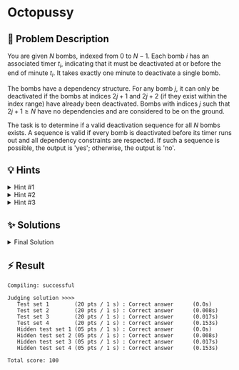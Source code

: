 # Octopussy

## 📝 Problem Description

You are given $N$ bombs, indexed from $0$ to $N-1$. Each bomb $i$ has an associated timer $t_i$, indicating that it must be deactivated at or before the end of minute $t_i$. It takes exactly one minute to deactivate a single bomb.

The bombs have a dependency structure. For any bomb $j$, it can only be deactivated if the bombs at indices $2j+1$ and $2j+2$ (if they exist within the index range) have already been deactivated. Bombs with indices $j$ such that $2j+1 \ge N$ have no dependencies and are considered to be on the ground.

The task is to determine if a valid deactivation sequence for all $N$ bombs exists. A sequence is valid if every bomb is deactivated before its timer runs out and all dependency constraints are respected. If such a sequence is possible, the output is 'yes'; otherwise, the output is 'no'.

## 💡 Hints

<details>
<summary>Hint #1</summary>
The dependency rule, where item $j$ depends on items $2j+1$ and $2j+2$, defines a specific, structured relationship between the bombs. What kind of hierarchical data structure does this arrangement resemble? Consider how this structure constrains the order in which you can deactivate the bombs.
</details>
<details>
<summary>Hint #2</summary>
The dependencies form a binary tree, where bomb $j$ is the parent of bombs $2j+1$ and $2j+2$. The rule that a parent can only be defused after its children implies that any valid deactivation sequence must process subtrees in a post-order traversal fashion. The main question is, in what order should we select bombs or subtrees to process? A greedy approach might be effective. Which bomb is the most "urgent" to deal with at any given time?
</details>
<details>
<summary>Hint #3</summary>
A common and powerful greedy strategy for scheduling problems is to prioritize the task with the earliest deadline. In this problem, this translates to focusing on the bomb with the smallest explosion timer $t_i$. However, we can't simply deactivate this bomb; we must first handle all of its dependencies. This suggests an algorithm: identify the bomb `b` with the earliest deadline among all those not yet handled. Then, perform the necessary deactivations for `b`'s entire dependency chain (i.e., its subtree) before finally deactivating `b`. If this can be done without any bomb exploding, repeat the process for the bomb with the next-earliest deadline.
</details>

## ✨ Solutions

<details>
<summary>Final Solution</summary>

### 1. Problem Modeling

First, let's analyze the dependency structure. A bomb at index $j$ depends on bombs at indices $2j+1$ and $2j+2$. This is the standard indexing scheme for a **binary tree** stored in an array, where bomb $j$ is the parent node of its children, $2j+1$ and $2j+2$. The condition that a bomb can only be defused after the ones it "stands on" means that a parent node can only be processed after all nodes in its subtree have been processed. This is a classic **post-order traversal** constraint.

The core challenge is to find a single, valid permutation of deactivations (a specific post-order traversal of the entire tree) that satisfies every bomb's individual deadline.

### 2. A Greedy Strategy

When faced with multiple tasks and deadlines, a strong heuristic is to prioritize the most constrained task. In our case, the most constrained bomb is the one with the **earliest explosion time**. This forms the basis of our greedy strategy: we should always try to defuse the bomb that is closest to exploding.

This leads to the following algorithm:
1.  Create a list of all bombs.
2.  Sort this list primarily by explosion time $t_i$ in ascending order. This gives us a priority list of which bombs to *target*.
3.  To handle cases where multiple bombs have the same deadline, we use a secondary sorting criterion as a tie-breaker. The provided solution sorts by the bomb's index $i$ in descending order. This ensures a deterministic processing order.
4.  Iterate through this sorted list of bombs. For each bomb $b$ in the list:
    *   If $b$ has already been defused (as a dependency of a previously targeted bomb), we can skip it.
    *   Otherwise, we must initiate the process to defuse $b$. This requires us to first defuse its entire subtree in a post-order manner.

### 3. Implementation with a Stack

A stack is a natural fit for performing an iterative post-order traversal. The process for defusing a target bomb `b` and its dependencies is as follows:

1.  Initialize a stack and push the target bomb `b` onto it.
2.  Maintain a global `elapsed_time` counter, initialized to 0.
3.  While the stack is not empty, inspect the bomb `c` at the top of the stack:
    *   Check if `c` has children that have not yet been defused. If so, push these undisposed children onto the stack. This ensures they are processed before `c`.
    *   If all of `c`'s children have been defused (or if `c` is a leaf), it's now safe to defuse `c`.
        *   Increment `elapsed_time`.
        *   Check if the deadline is met: `elapsed_time <= t_c`. If this condition fails, it means bomb `c` would have exploded. No solution is possible, so we can immediately terminate and report 'no'.
        *   If the deadline is met, mark `c` as defused and pop it from the stack.

If we successfully process all bombs from our initial sorted list without any deadline violations, it means a valid deactivation sequence exists, and the answer is 'yes'.

### 4. Code

```cpp
#include<iostream>
#include<vector>
#include<algorithm>
#include<stack>
#include<tuple>
#include<cmath>


using IntPair = std::pair<int, int>;

IntPair standsOn(int ball_idx, int n_balls) {
  if(ball_idx >= (n_balls - 1) / 2) {
    return std::make_pair(-1, -1);
  } else {
    return std::make_pair(2 * ball_idx + 1, 
                          2 * ball_idx + 2);
  }
}


void solve() {
  // ===== READ INPUT =====
  int n_balls; std::cin >> n_balls;
  std::vector<int> explosion_times(n_balls); 
  std::vector<IntPair> t_idx_pairs(n_balls);
  std::vector<bool> diffused(n_balls, false);
  for(int i = 0; i < n_balls; i++) {
    int t; std::cin >> t;
    
    explosion_times[i] = t;
    t_idx_pairs[i] = std::make_pair(t, i);
  }
  
  // ===== SOLVE =====
  // Sort with respect to explosion time (ascending) and index (descending)
  std::sort(t_idx_pairs.begin(), t_idx_pairs.end(), [](const IntPair &a, const IntPair &b) {
    if(a.first != b.first) {
      return a.first < b.first;
    } else {
      return a.second > b.second;
    }
  });
  
  // Try to defuse the most urgent ball
  int elapsed_time = 0;
  for(int i = 0; i < n_balls; ++i) {
    // Check if bomb was already diffused
    if(diffused[t_idx_pairs[i].second]) {
      continue;
    }
    
    std::stack<int> to_diffuse_stack;
    to_diffuse_stack.push(t_idx_pairs[i].second);
    
    while(!to_diffuse_stack.empty()) {
      int to_diffuse_idx = to_diffuse_stack.top();
      
      // Check if bomb already exploded
      if(explosion_times[to_diffuse_idx] <= elapsed_time) {
        std::cout << "no" << std::endl;
        return;
      }
      
      int depends_on_1, depends_on_2;
      std::tie(depends_on_1, depends_on_2) = standsOn(to_diffuse_idx, n_balls);
      
      // Check if bottom was reached or balls beneath were already diffused
      if((depends_on_1 == -1 && depends_on_2 == -1) || 
         (diffused[depends_on_1] && diffused[depends_on_2])) {
        diffused[to_diffuse_idx] = true;
        elapsed_time++;
        to_diffuse_stack.pop();
      } else {
        if(!diffused[depends_on_1]) to_diffuse_stack.push(depends_on_1);
        if(!diffused[depends_on_2]) to_diffuse_stack.push(depends_on_2);
      }
    }
  }
  
  std::cout << "yes" << std::endl;
}

int main() {
  std::ios_base::sync_with_stdio(false);
  
  int n_tests; std::cin >> n_tests;
  while(n_tests--) {
    solve();
  }
}
```
</details>

## ⚡ Result

```plaintext
Compiling: successful

Judging solution >>>>
   Test set 1        (20 pts / 1 s) : Correct answer      (0.0s)
   Test set 2        (20 pts / 1 s) : Correct answer      (0.008s)
   Test set 3        (20 pts / 1 s) : Correct answer      (0.017s)
   Test set 4        (20 pts / 1 s) : Correct answer      (0.153s)
   Hidden test set 1 (05 pts / 1 s) : Correct answer      (0.0s)
   Hidden test set 2 (05 pts / 1 s) : Correct answer      (0.008s)
   Hidden test set 3 (05 pts / 1 s) : Correct answer      (0.017s)
   Hidden test set 4 (05 pts / 1 s) : Correct answer      (0.153s)

Total score: 100
```
